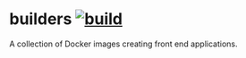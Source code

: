 builders [![build](https://github.com/Shpota/fr-builders/workflows/build/badge.svg)](https://github.com/Shpota/fr-builders/actions?query=workflow%3Abuild)
========

A collection of Docker images creating front end applications.
